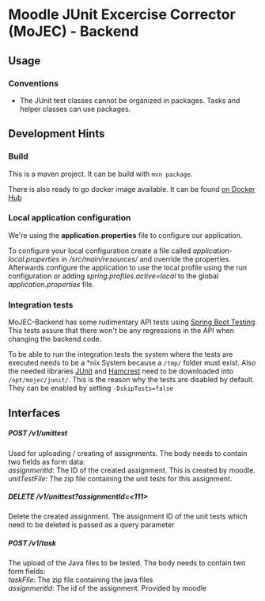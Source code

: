 # Moodle JUnit Excercise Corrector (MoJEC) - Backend

## Usage
### Conventions
- The JUnit test classes cannot be organized in packages. Tasks and helper classes can use packages.

## Development Hints
### Build
This is a maven project. It can be build with `mvn package`.

There is also ready to go docker image available. It can be found [on Docker Hub](https://hub.docker.com/r/hftstuttgart/mojec-backend/)

### Local application configuration
We're using the **application.properties** file to configure our application.

To configure your local configuration create a file called _application-local.properties_ in _/src/main/resources/_ and override the properties.
Afterwards configure the application to use the local profile using the run configuration or adding _spring.profiles.active=local_ to the global _application.properties_ file.

### Integration tests
MoJEC-Backend has some rudimentary API tests using [Spring Boot Testing](https://spring.io/blog/2016/04/15/testing-improvements-in-spring-boot-1-4). This tests assure that there won't be any regressions in the API when changing the backend code.

To be able to run the integration tests the system where the tests are executed needs to be a *nix System because a `/tmp/` folder must exist. Also the needed libraries [JUnit](http://central.maven.org/maven2/junit/junit/4.12/junit-4.12.jar) and [Hamcrest](http://central.maven.org/maven2/org/hamcrest/hamcrest-core/1.3/hamcrest-core-1.3.jar) need to be downloaded into `/opt/mojec/junit/`.
This is the reason why the tests are disabled by default. They can be enabled by setting `-DskipTests=false`

## Interfaces
##### POST /v1/unittest
Used for uploading / creating of assignments. The body needs to contain two fields as form data:<br/>
*assignmentId*: The ID of the created assignment. This is created by moodle.<br/>
*unitTestFile*: The zip file containing the unit tests for this assignment.

##### DELETE /v1/unittest?assignmentId=<111>
Delete the created assignment. The assignment ID of the unit tests which need to be deleted is passed as a query parameter

##### POST /v1/task
The upload of the Java files to be tested. The body needs to contain two form fields:<br/>
*taskFile*: The zip file containing the java files<br/>
*assignmentId*: The id of the assignment. Provided by moodle

